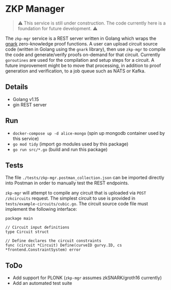 # ZKP Manager

> :warning: This service is still under construction. The code currently here is a foundation for future development. :warning:

The `zkp-mgr` service is a REST server written in Golang which wraps the [gnark](https://github.com/ConsenSys/gnark) zero-knowledge proof functions. A user can upload circuit source code (written in Golang using the `gnark` library), then use `zkp-mgr` to compile the code and generate/verify proofs on-demand for that circuit. Currently `goroutines` are used for the compilation and setup steps for a circuit. A future improvement might be to move that processing, in addition to proof generation and verification, to a job queue such as NATS or Kafka.

## Details

- Golang v1.15
- gin REST server

## Run

- `docker-compose up -d alice-mongo` (spin up mongodb container used by this service)
- `go mod tidy` (import go modules used by this package)
- `go run src/*.go` (build and run this package)

## Tests

The file `./tests/zkp-mgr.postman_collection.json` can be imported directly into Postman in order to manually test the REST endpoints.

`zkp-mgr` will attempt to compile any circuit that is uploaded via `POST /zkcircuits` request. The simplest circuit to use is provided in `tests/example-circuits/cubic.go`. The circuit source code file must implement the following interface:
```
package main

// Circuit input definitions
type Circuit struct

// Define declares the circuit constraints
func (circuit *Circuit) Define(curveID gurvy.ID, cs *frontend.ConstraintSystem) error
```

## ToDo

- Add support for PLONK (`zkp-mgr` assumes zkSNARK/groth16 currently)
- Add an automated test suite